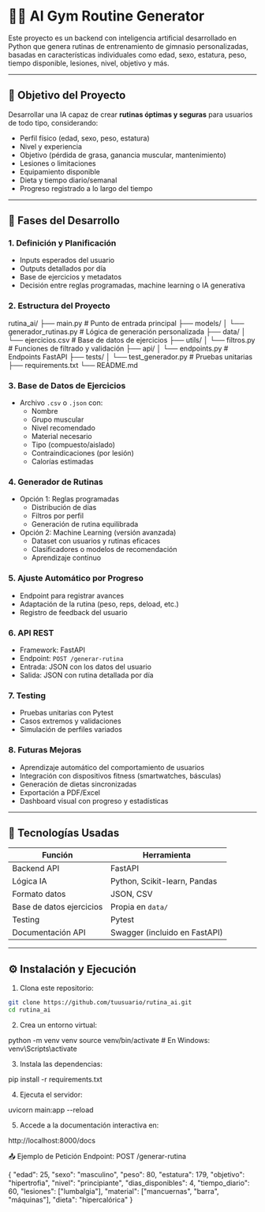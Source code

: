 # 🏋️‍♂️ AI Gym Routine Generator

Este proyecto es un backend con inteligencia artificial desarrollado en Python que genera rutinas de entrenamiento de gimnasio personalizadas, basadas en características individuales como edad, sexo, estatura, peso, tiempo disponible, lesiones, nivel, objetivo y más.

---

## 🚀 Objetivo del Proyecto

Desarrollar una IA capaz de crear **rutinas óptimas y seguras** para usuarios de todo tipo, considerando:

- Perfil físico (edad, sexo, peso, estatura)
- Nivel y experiencia
- Objetivo (pérdida de grasa, ganancia muscular, mantenimiento)
- Lesiones o limitaciones
- Equipamiento disponible
- Dieta y tiempo diario/semanal
- Progreso registrado a lo largo del tiempo

---

## 🧠 Fases del Desarrollo

### 1. Definición y Planificación

- Inputs esperados del usuario
- Outputs detallados por día
- Base de ejercicios y metadatos
- Decisión entre reglas programadas, machine learning o IA generativa

### 2. Estructura del Proyecto

rutina_ai/
├── main.py # Punto de entrada principal
├── models/
│ └── generador_rutinas.py # Lógica de generación personalizada
├── data/
│ └── ejercicios.csv # Base de datos de ejercicios
├── utils/
│ └── filtros.py # Funciones de filtrado y validación
├── api/
│ └── endpoints.py # Endpoints FastAPI
├── tests/
│ └── test_generador.py # Pruebas unitarias
├── requirements.txt
└── README.md

### 3. Base de Datos de Ejercicios

- Archivo `.csv` o `.json` con:
  - Nombre
  - Grupo muscular
  - Nivel recomendado
  - Material necesario
  - Tipo (compuesto/aislado)
  - Contraindicaciones (por lesión)
  - Calorías estimadas

### 4. Generador de Rutinas

- Opción 1: Reglas programadas
  - Distribución de días
  - Filtros por perfil
  - Generación de rutina equilibrada
- Opción 2: Machine Learning (versión avanzada)
  - Dataset con usuarios y rutinas eficaces
  - Clasificadores o modelos de recomendación
  - Aprendizaje continuo

### 5. Ajuste Automático por Progreso

- Endpoint para registrar avances
- Adaptación de la rutina (peso, reps, deload, etc.)
- Registro de feedback del usuario

### 6. API REST

- Framework: FastAPI
- Endpoint: `POST /generar-rutina`
- Entrada: JSON con los datos del usuario
- Salida: JSON con rutina detallada por día

### 7. Testing

- Pruebas unitarias con Pytest
- Casos extremos y validaciones
- Simulación de perfiles variados

### 8. Futuras Mejoras

- Aprendizaje automático del comportamiento de usuarios
- Integración con dispositivos fitness (smartwatches, básculas)
- Generación de dietas sincronizadas
- Exportación a PDF/Excel
- Dashboard visual con progreso y estadísticas

---

## 🧰 Tecnologías Usadas

| Función                  | Herramienta                   |
| ------------------------ | ----------------------------- |
| Backend API              | FastAPI                       |
| Lógica IA                | Python, Scikit-learn, Pandas  |
| Formato datos            | JSON, CSV                     |
| Base de datos ejercicios | Propia en `data/`             |
| Testing                  | Pytest                        |
| Documentación API        | Swagger (incluido en FastAPI) |

---

## ⚙️ Instalación y Ejecución

1. Clona este repositorio:

```bash
git clone https://github.com/tuusuario/rutina_ai.git
cd rutina_ai
```

2. Crea un entorno virtual:

python -m venv venv
source venv/bin/activate # En Windows: venv\Scripts\activate

3. Instala las dependencias:

pip install -r requirements.txt

4. Ejecuta el servidor:

uvicorn main:app --reload

5. Accede a la documentación interactiva en:

http://localhost:8000/docs

📤 Ejemplo de Petición
Endpoint: POST /generar-rutina

{
"edad": 25,
"sexo": "masculino",
"peso": 80,
"estatura": 179,
"objetivo": "hipertrofia",
"nivel": "principiante",
"dias_disponibles": 4,
"tiempo_diario": 60,
"lesiones": ["lumbalgia"],
"material": ["mancuernas", "barra", "máquinas"],
"dieta": "hipercalórica"
}
